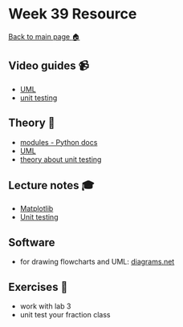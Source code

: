 # Week 39 Resource

[Back to main page :house:](https://github.com/kokchun/Programmering-med-Python-21)

## Video guides :video_camera:

- [UML](https://realpython.com/lessons/uml-diagrams/)
- [unit testing](https://www.youtube.com/watch?v=1Lfv5tUGsn8)

## Theory :book:

- [modules - Python docs](https://www.w3schools.com/python/python_modules.asp)
- [UML](https://python.astrotech.io/design-patterns/uml/class-diagram.html)
- [theory about unit testing](https://en.wikipedia.org/wiki/Unit_testing)

## Lecture notes :mortar_board:

- [Matplotlib](https://github.com/kokchun/Programmering-med-Python-21/blob/main/Lectures/Lec13-Matplotlib.ipynb)
- [Unit testing](https://github.com/kokchun/Programmering-med-Python-21/tree/main/Lectures/Lec14-unit%20testing)

## Software

- for drawing flowcharts and UML: [diagrams.net](https://www.diagrams.net/)

## Exercises :running:

- work with lab 3
- unit test your fraction class  